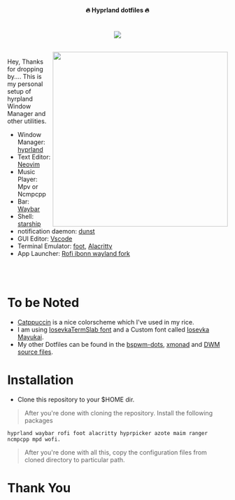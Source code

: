 <p align="center">
  <b>🔥 Hyprland dotfiles 🔥</b>
</p> 

<h1>
  <a href="#--------">
  </a>
</h1>

<p align="center"> 
<img src="https://img.shields.io/static/v1?label=license&message=MIT&color=8ccf7e&labelColor=22292b&style=for-the-badge">
</p> 

</br>

<img align="right" src="https://raw.githubusercontent.com/primalkz/dotfiles/main/assets/output.png" width="400px">

Hey, Thanks for dropping by.... This is my personal setup of hyrpland Window Manager and other utilities.

- Window Manager: [hyprland](https://github.com/hyprwm/Hyprland)
- Text Editor: [Neovim](https://github.com/neovim)
- Music Player: Mpv or Ncmpcpp
- Bar:  [Waybar](https://github.com/Alexays/Waybar)
- Shell: [starship](https://starship.rs/)
- notification daemon: [dunst](https://github.com/dunst-project/dunst)
- GUI Editor: [Vscode](https://github.com/microsoft/vscode)
- Terminal Emulator: [foot](https://codeberg.org/dnkl/foot), [Alacritty](https://github.com/alacritty/alacritty)
- App Launcher: [Rofi ibonn wayland fork](https://github.com/lbonn/rofi)

</br>
</br>

# To be Noted 
- [Catppuccin](https://github.com/catppuccin/catppuccin) is a nice colorscheme which I've used in my rice. 
- I am using [IosevkaTermSlab font](https://github.com/ryanoasis/nerd-fonts/releases/download/v3.1.1/IosevkaTermSlab.zip) and a Custom font called [Iosevka Mayukai](https://github.com/Iosevka-Mayukai/Iosevka-Mayukai).
- My other Dotfiles can be found in the [bspwm-dots](https://github.com/primalkz/bspwm-dots), [xmonad](https://github.com/primalkz/bspwm-dots) and [DWM source files](https://github.com/primalkz/suckless).

# Installation 
  - Clone this repository to your $HOME dir. 
  > After you're done with cloning the repository. Install the following packages 
  
  ```hyprland waybar rofi foot alacritty hyprpicker azote maim ranger ncmpcpp mpd wofi.``` 
 
  > After you're done with all this, copy the configuration files from cloned directory to particular path. 

# Thank You 
